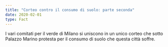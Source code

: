 ```yaml
---
title: "Corteo contro il consumo di suolo: parte seconda"
date: 2020-02-01
type: Fact
---
```


I vari comitati per il verde di Milano si uniscono in un unico corteo che sotto Palazzo Marino protesta per il consumo di suolo che questa città soffre.